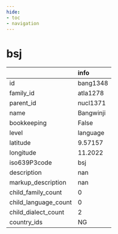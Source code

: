 ```yaml
---
hide:
- toc
- navigation
---
```

# bsj
|                      | info      |
|:---------------------|:----------|
| id                   | bang1348  |
| family_id            | atla1278  |
| parent_id            | nucl1371  |
| name                 | Bangwinji |
| bookkeeping          | False     |
| level                | language  |
| latitude             | 9.57157   |
| longitude            | 11.2022   |
| iso639P3code         | bsj       |
| description          | nan       |
| markup_description   | nan       |
| child_family_count   | 0         |
| child_language_count | 0         |
| child_dialect_count  | 2         |
| country_ids          | NG        |